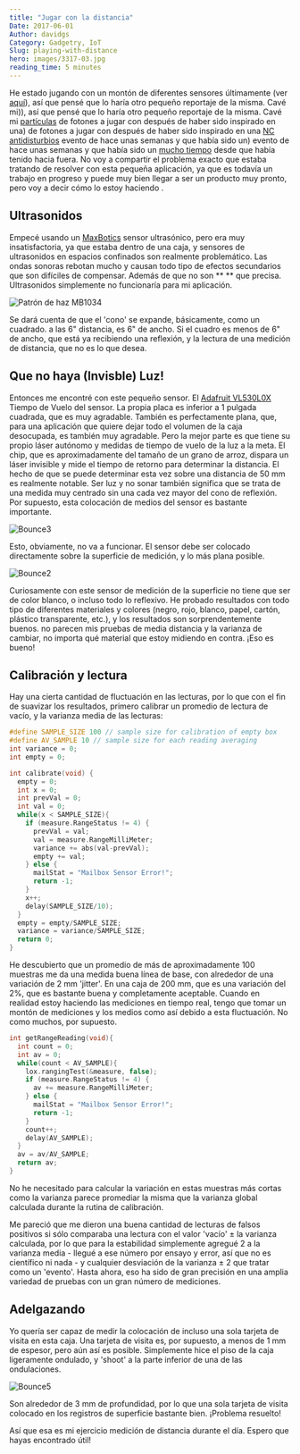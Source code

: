 ```yaml
---
title: "Jugar con la distancia"
Date: 2017-06-01
Author: davidgs
Category: Gadgetry, IoT
Slug: playing-with-distance
hero: images/3317-03.jpg
reading_time: 5 minutes
---
```


He estado jugando con un montón de diferentes sensores últimamente (ver [aquí](/posts/category/iot/iot-software/building-an-app-with-apache-mynewt/)), así que pensé que lo haría otro pequeño reportaje de la misma. Cavé mi)), así que pensé que lo haría otro pequeño reportaje de la misma. Cavé mi [partículas](https://particle.io/) de fotones a jugar con después de haber sido inspirado en una) de fotones a jugar con después de haber sido inspirado en una [NC antidisturbios](https://www.meetup.com/NC-RIoT-Regional-Internet-of-Things/) evento de hace unas semanas y que había sido un) evento de hace unas semanas y que había sido un [mucho tiempo](/posts/category/iot/iot-hardware/new-hardware/) desde que había tenido hacia fuera. No voy a compartir el problema exacto que estaba tratando de resolver con esta pequeña aplicación, ya que es todavía un trabajo en progreso y puede muy bien llegar a ser un producto muy pronto, pero voy a decir cómo lo estoy haciendo .

## Ultrasonidos

Empecé usando un [MaxBotics](http://www.maxbotix.com) sensor ultrasónico, pero era muy insatisfactoria, ya que estaba dentro de una caja, y sensores de ultrasonidos en espacios confinados son realmente problemático. Las ondas sonoras rebotan mucho y causan todo tipo de efectos secundarios que son difíciles de compensar. Además de que no son ** ** que precisa. Ultrasonidos simplemente no funcionaría para mi aplicación.

![Patrón de haz MB1034](/posts/category/iot-iot-software/images/Beam-Pattern-MB1034.gif)

Se dará cuenta de que el 'cono' se expande, básicamente, como un cuadrado. a las 6" distancia, es 6" de ancho. Si el cuadro es menos de 6" de ancho, que está ya recibiendo una reflexión, y la lectura de una medición de distancia, que no es lo que desea.

## Que no haya (Invisble) Luz!

Entonces me encontré con este pequeño sensor. El [Adafruit VL530L0X](https://www.adafruit.com/product/3317) Tiempo de Vuelo del sensor. La propia placa es inferior a 1 pulgada cuadrada, que es muy agradable. También es perfectamente plana, que, para una aplicación que quiere dejar todo el volumen de la caja desocupada, es también muy agradable. Pero la mejor parte es que tiene su propio láser autónomo y medidas de tiempo de vuelo de la luz a la meta. El chip, que es aproximadamente del tamaño de un grano de arroz, dispara un láser invisible y mide el tiempo de retorno para determinar la distancia. El hecho de que se puede determinar esta vez sobre una distancia de 50 mm es realmente notable. Ser luz y no sonar también significa que se trata de una medida muy centrado sin una cada vez mayor del cono de reflexión. Por supuesto, esta colocación de medios del sensor es bastante importante.

![Bounce3](/posts/category/iot-iot-software/images/Bounce3.png)

Esto, obviamente, no va a funcionar. El sensor debe ser colocado directamente sobre la superficie de medición, y lo más plana posible.

![Bounce2](/posts/category/iot-iot-software/images/Bounce2.png)

Curiosamente con este sensor de medición de la superficie no tiene que ser de color blanco, o incluso todo lo reflexivo. He probado resultados con todo tipo de diferentes materiales y colores (negro, rojo, blanco, papel, cartón, plástico transparente, etc.), y los resultados son sorprendentemente buenos. no parecen mis pruebas de media distancia y la varianza de cambiar, no importa qué material que estoy midiendo en contra. ¡Eso es bueno!

## Calibración y lectura

Hay una cierta cantidad de fluctuación en las lecturas, por lo que con el fin de suavizar los resultados, primero calibrar un promedio de lectura de vacío, y la varianza media de las lecturas:

```cpp
#define SAMPLE_SIZE 100 // sample size for calibration of empty box
#define AV_SAMPLE 10 // sample size for each reading averaging
int variance = 0;
int empty = 0;

int calibrate(void) {
  empty = 0;
  int x = 0;
  int prevVal = 0;
  int val = 0;
  while(x < SAMPLE_SIZE){
    if (measure.RangeStatus != 4) {
      prevVal = val;
      val = measure.RangeMilliMeter;
      variance += abs(val-prevVal);
      empty += val;
    } else {
      mailStat = "Mailbox Sensor Error!";
      return -1;
    }
    x++;
    delay(SAMPLE_SIZE/10);
  }
  empty = empty/SAMPLE_SIZE;
  variance = variance/SAMPLE_SIZE;
  return 0;
}
```

He descubierto que un promedio de más de aproximadamente 100 muestras me da una medida buena línea de base, con alrededor de una variación de 2 mm 'jitter'. En una caja de 200 mm, que es una variación del 2%, que es bastante buena y completamente aceptable. Cuando en realidad estoy haciendo las mediciones en tiempo real, tengo que tomar un montón de mediciones y los medios como así debido a esta fluctuación. No como muchos, por supuesto.

```cpp
int getRangeReading(void){
  int count = 0;
  int av = 0;
  while(count < AV_SAMPLE){
    lox.rangingTest(&measure, false);
    if (measure.RangeStatus != 4) {
      av += measure.RangeMilliMeter;
    } else {
      mailStat = "Mailbox Sensor Error!";
      return -1;
    }
    count++;
    delay(AV_SAMPLE);
  }
  av = av/AV_SAMPLE;
  return av;
}
```

No he necesitado para calcular la variación en estas muestras más cortas como la varianza parece promediar la misma que la varianza global calculada durante la rutina de calibración.

Me pareció que me dieron una buena cantidad de lecturas de falsos positivos si sólo comparaba una lectura con el valor 'vacío' ± la varianza calculada, por lo que para la estabilidad simplemente agregué 2 a la varianza media - llegué a ese número por ensayo y error, así que no es científico ni nada - y cualquier desviación de la varianza ± 2 que tratar como un 'evento'. Hasta ahora, eso ha sido de gran precisión en una amplia variedad de pruebas con un gran número de mediciones.

## Adelgazando

Yo quería ser capaz de medir la colocación de incluso una sola tarjeta de visita en esta caja. Una tarjeta de visita es, por supuesto, a menos de 1 mm de espesor, pero aún así es posible. Simplemente hice el piso de la caja ligeramente ondulado, y 'shoot' a la parte inferior de una de las ondulaciones.

![Bounce5](/posts/category/iot-iot-software/images/Bounce5.png)

Son alrededor de 3 mm de profundidad, por lo que una sola tarjeta de visita colocado en los registros de superficie bastante bien. ¡Problema resuelto!

Así que esa es mi ejercicio medición de distancia durante el día. Espero que hayas encontrado útil!
